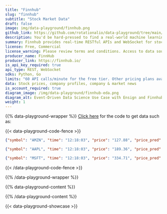 ```yaml
---
title: "Finnhub"
slug: "finnhub"
subtitle: "Stock Market Data"
draft: false
image: img/data-playground/finnhub.png
github_link: https://github.com/rotationalio/data-playground/tree/main/finnhub
description: You'd be hard-pressed to find a real-world machine learning problem that isn't related (however distantly) to the stock market. Public Policy, Politics, Scientific Research, Manufacturing, Media, and Fashion are all domains that are influenced by economic forces. If you've always wondered if you or your organization could (or should) be doing more to quantify that influence, look no further! FinnHub provides free real-time stock market data. Use Ensign with this data source to generate a time-series dataset that you could add as a feature for machine learning models, financial planning, and strategy. (Note that the stock market is closed during certain times of days and days of the week.)
summary: Finnhub provides real-time RESTful APIs and WebSocket for stocks, currencies, and crypto.
license: Free, Commercial
license_warning: Please review terms and conditions. Access to data sources can change.
producer_name: FinnHub
producer_link: https://finnhub.io/
is_api_key_required: true
api_type: REST, WebSocket
sdks: Python, Go
limits: "60 API calls/minute for the free tier. Other pricing plans available."
data: Stock prices, company profiles, company & market news
is_account_required: true
diagram_image: /img/data-playground/finnhub-eda.png
diagram_alt: Event-Driven Data Science Use Case with Ensign and Finnhub
weight: 1
---
```


{{% data-playground-wrapper %}}
<a href="https://github.com/rotationalio/data-playground/tree/main/finnhub" class="text-[#1D65A6] font-bold underline">Click here</a> for the code to get data such as:

{{< data-playground-code-fence >}}
```json
{"symbol": "AMZN", "time": "12:18:03", "price": "127.88", "price_pred": "183.5796"}

{"symbol": "AAPL", "time": "12:18:03", "price": "189.36", "price_pred": "181.8145"}

{"symbol": "MSFT", "time": "12:18:03", "price": "334.71", "price_pred": "180.2801"}
```
{{< /data-playground-code-fence >}}

{{% /data-playground-wrapper %}}

{{% data-playground-content %}}

<!-- Add content for data playground here, including a table for data products if available -->

{{% /data-playground-content %}}

{{< data-playground-showcase >}}